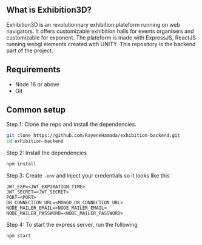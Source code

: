 ## What is Exhibition3D?

Exhibition3D is an revolutionnary exhibition plateform running on web navigators. It offers customizable exhibition halls for events organisers and customizable for exponent. The plateform is made with ExpressJS, ReactJS running webgl elements created with UNITY. This repository is the backend part of the project.
## Requirements

* Node 16 or above
* Git

## Common setup

Step 1: Clone the repo and install the dependencies.

```bash
git clone https://github.com/RayeneHamada/exhibition-backend.git
cd exhibition-backend
```

Step 2: Install the dependencies

```bash
npm install
```


Step 3: Create `.env` and inject your credentials so it looks like this

```
JWT_EXP=<JWT_EXPIRATION_TIME>
JWT_SECRET=<JWT_SECRET>
PORT=<PORT>
DB_CONNECTION_URL=<MONGO_DB_CONNECTION_URL>
NODE_MAILER_EMAIL=<NODE_MAILER_EMAIL>
NODE_MAILER_PASSWORD=<NODE_MAILER_PASSWORD>
```

Step 4: To start the express server, run the following
```bash
npm start
```
